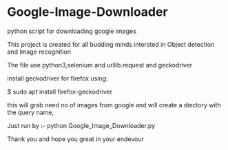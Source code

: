 # Google-Image-Downloader
python script for downloading google images

This project is created for all budding minds intersted in Object detection and Image recognition

The file use python3,selenium and urllib.request and geckodriver

install geckodriver for firefox using:

  $ sudo apt install firefox-geckodriver


this will grab need no of images from google and will create a diectory with the query name,

Just run by :- python Google_Image_Downloader.py

Thank you and hope you great in your endevour



